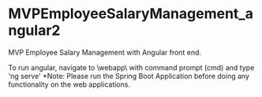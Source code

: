 # MVPEmployeeSalaryManagement_angular2
MVP Employee Salary Management with Angular front end.

To run angular, navigate to \webapp\ with command prompt (cmd) and type 'ng serve'
*Note: Please run the Spring Boot Application before doing any functionality on the web applications.

